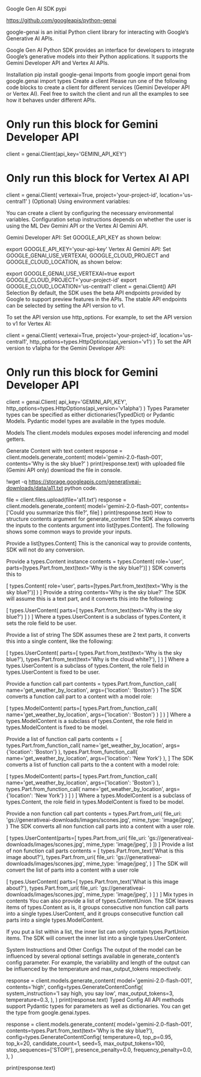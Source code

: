 Google Gen AI SDK
pypi

https://github.com/googleapis/python-genai

google-genai is an initial Python client library for interacting with Google’s Generative AI APIs.

Google Gen AI Python SDK provides an interface for developers to integrate Google’s generative models into their Python applications. It supports the Gemini Developer API and Vertex AI APIs.

Installation
pip install google-genai
Imports
from google import genai
from google.genai import types
Create a client
Please run one of the following code blocks to create a client for different services (Gemini Developer API or Vertex AI). Feel free to switch the client and run all the examples to see how it behaves under different APIs.

# Only run this block for Gemini Developer API
client = genai.Client(api_key='GEMINI_API_KEY')
# Only run this block for Vertex AI API
client = genai.Client(
    vertexai=True, project='your-project-id', location='us-central1'
)
(Optional) Using environment variables:

You can create a client by configuring the necessary environmental variables. Configuration setup instructions depends on whether the user is using the ML Dev Gemini API or the Vertex AI Gemini API.

Gemini Developer API: Set GOOGLE_API_KEY as shown below:

export GOOGLE_API_KEY='your-api-key'
Vertex AI Gemini API: Set GOOGLE_GENAI_USE_VERTEXAI, GOOGLE_CLOUD_PROJECT and GOOGLE_CLOUD_LOCATION, as shown below:

export GOOGLE_GENAI_USE_VERTEXAI=true
export GOOGLE_CLOUD_PROJECT='your-project-id'
export GOOGLE_CLOUD_LOCATION='us-central1'
client = genai.Client()
API Selection
By default, the SDK uses the beta API endpoints provided by Google to support preview features in the APIs. The stable API endpoints can be selected by setting the API version to v1.

To set the API version use http_options. For example, to set the API version to v1 for Vertex AI:

client = genai.Client(
    vertexai=True,
    project='your-project-id',
    location='us-central1',
    http_options=types.HttpOptions(api_version='v1')
)
To set the API version to v1alpha for the Gemini Developer API:

# Only run this block for Gemini Developer API
client = genai.Client(
    api_key='GEMINI_API_KEY',
    http_options=types.HttpOptions(api_version='v1alpha')
)
Types
Parameter types can be specified as either dictionaries(TypedDict) or Pydantic Models. Pydantic model types are available in the types module.

Models
The client.models modules exposes model inferencing and model getters.

Generate Content
with text content
response = client.models.generate_content(
    model='gemini-2.0-flash-001', contents='Why is the sky blue?'
)
print(response.text)
with uploaded file (Gemini API only)
download the file in console.

!wget -q https://storage.googleapis.com/generativeai-downloads/data/a11.txt
python code.

file = client.files.upload(file='a11.txt')
response = client.models.generate_content(
    model='gemini-2.0-flash-001',
    contents=['Could you summarize this file?', file]
)
print(response.text)
How to structure contents argument for generate_content
The SDK always converts the inputs to the contents argument into list[types.Content]. The following shows some common ways to provide your inputs.

Provide a list[types.Content]
This is the canonical way to provide contents, SDK will not do any conversion.

Provide a types.Content instance
contents = types.Content(
role='user',
parts=[types.Part.from_text(text='Why is the sky blue?')]
)
SDK converts this to

[
types.Content(
    role='user',
    parts=[types.Part.from_text(text='Why is the sky blue?')]
)
]
Provide a string
contents='Why is the sky blue?'
The SDK will assume this is a text part, and it converts this into the following:

[
types.UserContent(
    parts=[
    types.Part.from_text(text='Why is the sky blue?')
    ]
)
]
Where a types.UserContent is a subclass of types.Content, it sets the role field to be user.

Provide a list of string
The SDK assumes these are 2 text parts, it converts this into a single content, like the following:

[
types.UserContent(
    parts=[
    types.Part.from_text(text='Why is the sky blue?'),
    types.Part.from_text(text='Why is the cloud white?'),
    ]
)
]
Where a types.UserContent is a subclass of types.Content, the role field in types.UserContent is fixed to be user.

Provide a function call part
contents = types.Part.from_function_call(
name='get_weather_by_location',
args={'location': 'Boston'}
)
The SDK converts a function call part to a content with a model role:

[
types.ModelContent(
    parts=[
    types.Part.from_function_call(
        name='get_weather_by_location',
        args={'location': 'Boston'}
    )
    ]
)
]
Where a types.ModelContent is a subclass of types.Content, the role field in types.ModelContent is fixed to be model.

Provide a list of function call parts
contents = [
types.Part.from_function_call(
    name='get_weather_by_location',
    args={'location': 'Boston'}
),
types.Part.from_function_call(
    name='get_weather_by_location',
    args={'location': 'New York'}
),
]
The SDK converts a list of function call parts to the a content with a model role:

[
types.ModelContent(
    parts=[
    types.Part.from_function_call(
        name='get_weather_by_location',
        args={'location': 'Boston'}
    ),
    types.Part.from_function_call(
        name='get_weather_by_location',
        args={'location': 'New York'}
    )
    ]
)
]
Where a types.ModelContent is a subclass of types.Content, the role field in types.ModelContent is fixed to be model.

Provide a non function call part
contents = types.Part.from_uri(
file_uri: 'gs://generativeai-downloads/images/scones.jpg',
mime_type: 'image/jpeg',
)
The SDK converts all non function call parts into a content with a user role.

[
types.UserContent(parts=[
    types.Part.from_uri(
    file_uri: 'gs://generativeai-downloads/images/scones.jpg',
    mime_type: 'image/jpeg',
    )
])
]
Provide a list of non function call parts
contents = [
types.Part.from_text('What is this image about?'),
types.Part.from_uri(
    file_uri: 'gs://generativeai-downloads/images/scones.jpg',
    mime_type: 'image/jpeg',
)
]
The SDK will convert the list of parts into a content with a user role

[
types.UserContent(
    parts=[
    types.Part.from_text('What is this image about?'),
    types.Part.from_uri(
        file_uri: 'gs://generativeai-downloads/images/scones.jpg',
        mime_type: 'image/jpeg',
    )
    ]
)
]
Mix types in contents
You can also provide a list of types.ContentUnion. The SDK leaves items of types.Content as is, it groups consecutive non function call parts into a single types.UserContent, and it groups consecutive function call parts into a single types.ModelContent.

If you put a list within a list, the inner list can only contain types.PartUnion items. The SDK will convert the inner list into a single types.UserContent.

System Instructions and Other Configs
The output of the model can be influenced by several optional settings available in generate_content’s config parameter. For example, the variability and length of the output can be influenced by the temperature and max_output_tokens respectively.

response = client.models.generate_content(
    model='gemini-2.0-flash-001',
    contents='high',
    config=types.GenerateContentConfig(
        system_instruction='I say high, you say low',
        max_output_tokens=3,
        temperature=0.3,
    ),
)
print(response.text)
Typed Config
All API methods support Pydantic types for parameters as well as dictionaries. You can get the type from google.genai.types.

response = client.models.generate_content(
    model='gemini-2.0-flash-001',
    contents=types.Part.from_text(text='Why is the sky blue?'),
    config=types.GenerateContentConfig(
        temperature=0,
        top_p=0.95,
        top_k=20,
        candidate_count=1,
        seed=5,
        max_output_tokens=100,
        stop_sequences=['STOP!'],
        presence_penalty=0.0,
        frequency_penalty=0.0,
    ),
)

print(response.text)

